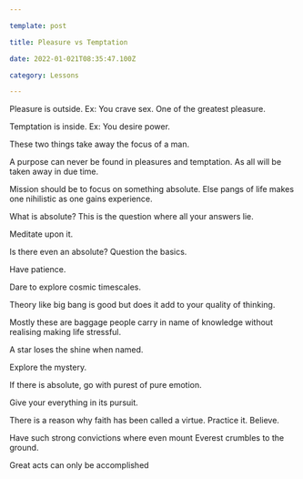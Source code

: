 ```yaml
---

template: post

title: Pleasure vs Temptation

date: 2022-01-021T08:35:47.100Z

category: Lessons

---
```


Pleasure is outside. Ex: You crave sex. One of the greatest pleasure. 

Temptation is inside. Ex: You desire power. 

These two things take away the focus of a man. 

A purpose can never be found in pleasures and temptation. As all will be taken away in due time. 

Mission should be to focus on something absolute. Else pangs of life makes one nihilistic as one gains experience. 

What is absolute? This is the question where all your answers lie. 

Meditate upon it. 

Is there even an absolute? Question the basics. 

Have patience. 

Dare to explore cosmic timescales. 

Theory like big bang is good but does it add to your quality of thinking. 

Mostly these are baggage people carry in name of knowledge without realising making life stressful. 

A star loses the shine when named. 

Explore the mystery. 

If there is absolute, go with purest of pure emotion. 

Give your everything in its pursuit. 

There is a reason why faith has been called a virtue. Practice it. Believe. 

Have such strong convictions where even mount Everest crumbles to the ground. 

Great acts can only be accomplished 